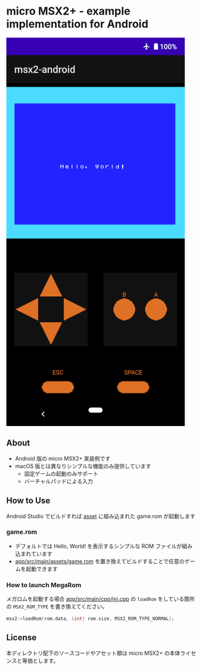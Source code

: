 # micro MSX2+ - example implementation for Android

![image](screen.png)

## About

- Android 版の micro MSX2+ 実装例です
- macOS 版とは異なりシンプルな機能のみ提供しています
  - 固定ゲームの起動のみサポート
  - バーチャルパッドによる入力

## How to Use

Android Studio でビルドすれば [asset](app/src/main/assets) に組み込まれた game.rom が起動します

### game.rom

- デフォルトでは Hello, World! を表示するシンプルな ROM ファイルが組み込まれています
- [app/src/main/assets/game.rom](app/src/main/assets/game.rom) を置き換えてビルドすることで任意のゲームを起動できます

### How to launch MegaRom

メガロムを起動する場合 [app/src/main/cpp/jni.cpp](app/src/main/cpp/jni.cpp) の `loadRom` をしている箇所の `MSX2_ROM_TYPE` を書き換えてください。

```c++
msx2->loadRom(rom.data, (int) rom.size, MSX2_ROM_TYPE_NORMAL);
```

## License

本ディレクトリ配下のソースコードやアセット類は micro MSX2+ の本体ライセンスと等価とします。
